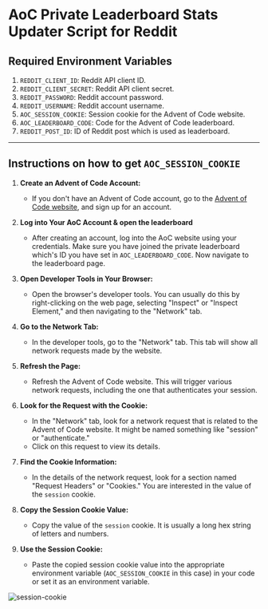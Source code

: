 # AoC Private Leaderboard Stats Updater Script for Reddit

## Required Environment Variables 

    
1.  `REDDIT_CLIENT_ID`: Reddit API client ID.
2.  `REDDIT_CLIENT_SECRET`: Reddit API client secret.
3.  `REDDIT_PASSWORD`: Reddit account password.
4.  `REDDIT_USERNAME`: Reddit account username.
5.  `AOC_SESSION_COOKIE`: Session cookie for the Advent of Code website.
6.  `AOC_LEADERBOARD_CODE`: Code for the Advent of Code leaderboard.
7.  `REDDIT_POST_ID`: ID of Reddit post which is used as leaderboard.

----
## Instructions on how to get `AOC_SESSION_COOKIE`
1. **Create an Advent of Code Account:**
   - If you don't have an Advent of Code account, go to the [Advent of Code website](https://adventofcode.com/), and sign up for an account.

2. **Log into Your AoC Account & open the leaderboard**
   - After creating an account, log into the AoC website using your credentials. Make sure you have joined the private leaderboard which's ID you have set in `AOC_LEADERBOARD_CODE`. Now navigate to the leaderboard page.
   
3. **Open Developer Tools in Your Browser:**
   - Open the browser's developer tools. You can usually do this by right-clicking on the web page, selecting "Inspect" or "Inspect Element," and then navigating to the "Network" tab.
    
4. **Go to the Network Tab:**
   - In the developer tools, go to the "Network" tab. This tab will show all network requests made by the website.

5. **Refresh the Page:**
   - Refresh the Advent of Code website. This will trigger various network requests, including the one that authenticates your session.

6. **Look for the Request with the Cookie:**
   - In the "Network" tab, look for a network request that is related to the Advent of Code website. It might be named something like "session" or "authenticate."
   - Click on this request to view its details.

7. **Find the Cookie Information:**
   - In the details of the network request, look for a section named "Request Headers" or "Cookies." You are interested in the value of the `session` cookie.

8. **Copy the Session Cookie Value:**
   - Copy the value of the `session` cookie. It is usually a long hex string of letters and numbers.

9. **Use the Session Cookie:**
   - Paste the copied session cookie value into the appropriate environment variable (`AOC_SESSION_COOKIE` in this case) in your code or set it as an environment variable. 

![session-cookie](https://github.com/ni5arga/deviras/blob/main/aoc/cookie.png?raw=true)




